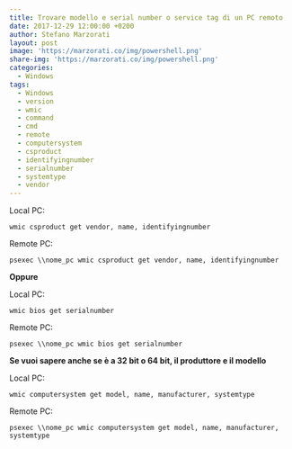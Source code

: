 ```yaml
---
title: Trovare modello e serial number o service tag di un PC remoto
date: 2017-12-29 12:00:00 +0200
author: Stefano Marzorati
layout: post
image: 'https://marzorati.co/img/powershell.png'
share-img: 'https://marzorati.co/img/powershell.png'
categories:
  - Windows
tags:
  - Windows
  - version
  - wmic
  - command
  - cmd
  - remote
  - computersystem
  - csproduct
  - identifyingnumber
  - serialnumber
  - systemtype
  - vendor
---
```

Local PC:
	
`wmic csproduct get vendor, name, identifyingnumber`
	
Remote PC:   
	
`psexec \\nome_pc wmic csproduct get vendor, name, identifyingnumber`
	
**Oppure**   

Local PC:   

`wmic bios get serialnumber`
	
Remote PC:   

`psexec \\nome_pc wmic bios get serialnumber`
	
**Se vuoi sapere anche se è a 32 bit o 64 bit, il produttore e il modello**

Local PC:   

`wmic computersystem get model, name, manufacturer, systemtype`
	
Remote PC:   

`psexec \\nome_pc wmic computersystem get model, name, manufacturer, systemtype`